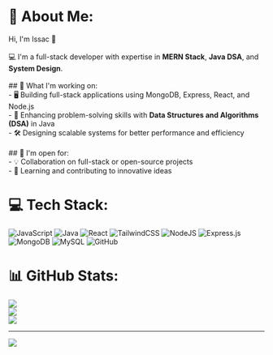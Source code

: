 # 💫 About Me:
Hi, I'm Issac 👋<br><br>💻 I'm a full-stack developer with expertise in **MERN Stack**, **Java DSA**, and **System Design**.<br><br>## 🚀 What I'm working on:<br>- 🖥️ Building full-stack applications using MongoDB, Express, React, and Node.js<br>- 🧠 Enhancing problem-solving skills with **Data Structures and Algorithms (DSA)** in Java<br>- 🛠️ Designing scalable systems for better performance and efficiency<br><br>## 🤝 I'm open for:<br>- 💡 Collaboration on full-stack or open-source projects<br>- 🌱 Learning and contributing to innovative ideas<br>


# 💻 Tech Stack:
![JavaScript](https://img.shields.io/badge/javascript-%23323330.svg?style=flat-square&logo=javascript&logoColor=%23F7DF1E) ![Java](https://img.shields.io/badge/java-%23ED8B00.svg?style=flat-square&logo=openjdk&logoColor=white) ![React](https://img.shields.io/badge/react-%2320232a.svg?style=flat-square&logo=react&logoColor=%2361DAFB) ![TailwindCSS](https://img.shields.io/badge/tailwindcss-%2338B2AC.svg?style=flat-square&logo=tailwind-css&logoColor=white) ![NodeJS](https://img.shields.io/badge/node.js-6DA55F?style=flat-square&logo=node.js&logoColor=white) ![Express.js](https://img.shields.io/badge/express.js-%23404d59.svg?style=flat-square&logo=express&logoColor=%2361DAFB) ![MongoDB](https://img.shields.io/badge/MongoDB-%234ea94b.svg?style=flat-square&logo=mongodb&logoColor=white) ![MySQL](https://img.shields.io/badge/mysql-4479A1.svg?style=flat-square&logo=mysql&logoColor=white) ![GitHub](https://img.shields.io/badge/github-%23121011.svg?style=flat-square&logo=github&logoColor=white)
# 📊 GitHub Stats:
![](https://github-readme-stats.vercel.app/api?username=issaccodes&theme=radical&hide_border=false&include_all_commits=false&count_private=false)<br/>
![](https://github-readme-streak-stats.herokuapp.com/?user=issaccodes&theme=radical&hide_border=false)<br/>
![](https://github-readme-stats.vercel.app/api/top-langs/?username=issaccodes&theme=radical&hide_border=false&include_all_commits=false&count_private=false&layout=compact)

---
[![](https://visitcount.itsvg.in/api?id=issaccodes&icon=0&color=8)](https://visitcount.itsvg.in)

<!-- Proudly created with GPRM ( https://gprm.itsvg.in ) -->

